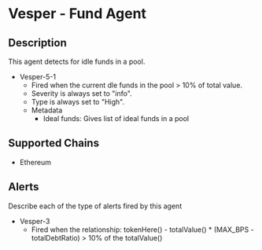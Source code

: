 # Vesper - Fund Agent

## Description

This agent detects for idle funds in a pool.

- Vesper-5-1
  - Fired when the current dle funds in the pool > 10% of total value.
  - Severity is always set to "info".
  - Type is always set to "High".
  - Metadata
    - Ideal funds: Gives list of ideal funds in a pool

## Supported Chains

- Ethereum

## Alerts

Describe each of the type of alerts fired by this agent

- Vesper-3
  - Fired when the relationship: tokenHere() - totalValue() \* (MAX_BPS - totalDebtRatio) > 10% of the totalValue()
